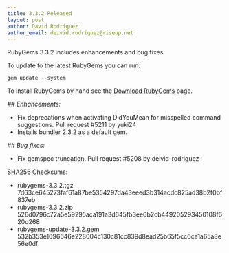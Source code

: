 ```yaml
---
title: 3.3.2 Released
layout: post
author: David Rodríguez
author_email: deivid.rodriguez@riseup.net
---
```


RubyGems 3.3.2 includes enhancements and bug fixes.

To update to the latest RubyGems you can run:

    gem update --system

To install RubyGems by hand see the [Download RubyGems][download] page.


_## Enhancements:_

* Fix deprecations when activating DidYouMean for misspelled command
  suggestions. Pull request #5211 by yuki24
* Installs bundler 2.3.2 as a default gem.

_## Bug fixes:_

* Fix gemspec truncation. Pull request #5208 by deivid-rodriguez


SHA256 Checksums:

* rubygems-3.3.2.tgz  
  7d63ce645273faf61a87be5354297da43eeed3b314acdc825ad38b2f0bf837eb
* rubygems-3.3.2.zip  
  526d0796c72a5e59295aca191a3d645fb3ee6b2cb449205293450108f620d268
* rubygems-update-3.3.2.gem  
  532b353e1696646e228004c130c81cc839d8ead25b65f5cc6ca1a65a8e56e0df


[download]: https://rubygems.org/pages/download

